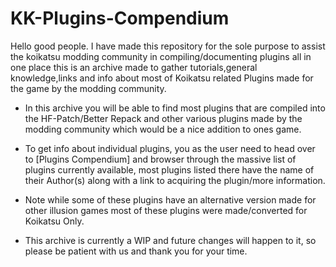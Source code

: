 # KK-Plugins-Compendium
 Hello good people. I have made this repository for the sole purpose to assist the koikatsu modding community in compiling/documenting plugins all in one place this is an archive made to gather tutorials,general knowledge,links and info about most of Koikatsu related Plugins made for the game by the modding community. 

 - In this archive you will be able to find most plugins that are compiled into the HF-Patch/Better Repack and other various plugins made by the modding community which would be a nice addition to ones game.
  
 - To get info about individual plugins, you as the user need to head over to [Plugins Compendium] and browser through the massive list of plugins currently available, most plugins listed there have the name of their Author(s) along with a link to acquiring the plugin/more information. 

 - Note while some of these plugins have an alternative version made for other illusion games most of these plugins were made/converted for Koikatsu Only.

- This archive is currently a WIP and future changes will happen to it, so please be patient with us and thank you for your time.